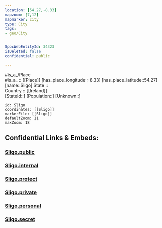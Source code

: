 ```yaml
---
location: [54.27,-8.33] 
mapzoom: [7,12] 
mapmarker: city 
type: City
tags:
- geo/City


SpocWebEntityId: 34323
isDeleted: false
confidential: public

---
```

#is_a_/Place  
#is_a_ :: [[Place]] 
[has_place_longitude::-8.33] 
[has_place_latitude::54.27] 
[name::Sligo] 
State ::  
Country :: [[Ireland]]  
[StateId::] 
[Population::] 
[Unknown::] 


```leaflet
id: Sligo
coordinates: [[Sligo]] 
markerFile: [[Sligo]] 
defaultZoom: 11 
maxZoom: 18
```


## Confidential Links & Embeds: 

### [Sligo.public](/_public/\Earth\Continent\Europe\Europe~North\Ireland\Ireland,Provinces\Connacht\Leitrim\CitySligo.public.md) 

### [Sligo.internal](/_internal/\Earth\Continent\Europe\Europe~North\Ireland\Ireland,Provinces\Connacht\Leitrim\CitySligo.internal.md) 

### [Sligo.protect](/_protect/\Earth\Continent\Europe\Europe~North\Ireland\Ireland,Provinces\Connacht\Leitrim\CitySligo.protect.md) 

### [Sligo.private](/_private/\Earth\Continent\Europe\Europe~North\Ireland\Ireland,Provinces\Connacht\Leitrim\CitySligo.private.md) 

### [Sligo.personal](/_personal/\Earth\Continent\Europe\Europe~North\Ireland\Ireland,Provinces\Connacht\Leitrim\CitySligo.personal.md) 

### [Sligo.secret](/_secret/\Earth\Continent\Europe\Europe~North\Ireland\Ireland,Provinces\Connacht\Leitrim\CitySligo.secret.md)

